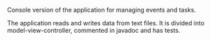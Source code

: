 Console version of the application for managing events and tasks.

The application reads and writes data from text files. It is divided into model-view-controller, commented in javadoc and has tests.


